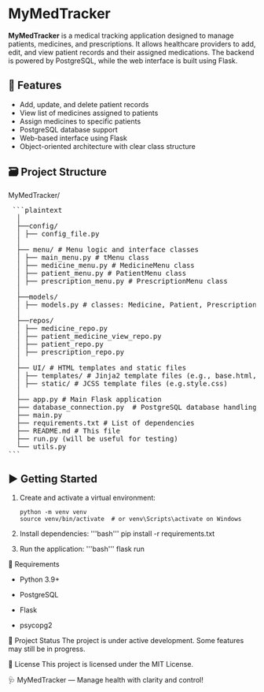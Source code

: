 # MyMedTracker

**MyMedTracker** is a medical tracking application designed to manage patients, medicines, and prescriptions. It allows healthcare providers to add, edit, and view patient records and their assigned medications. The backend is powered by PostgreSQL, while the web interface is built using Flask.

## 🔧 Features

- Add, update, and delete patient records
- View list of medicines assigned to patients
- Assign medicines to specific patients
- PostgreSQL database support
- Web-based interface using Flask
- Object-oriented architecture with clear class structure

## 🗃️ Project Structure
MyMedTracker/
<pre> ```plaintext
  │
  ├──config/
  │ ├── config_file.py
  │
  ├── menu/ # Menu logic and interface classes
  │ ├── main_menu.py # tMenu class
  │ ├── medicine_menu.py # MedicineMenu class
  │ ├── patient_menu.py # PatientMenu class
  │ ├── prescription_menu.py # PrescriptionMenu class
  │
  ├──models/
  │ ├── models.py # classes: Medicine, Patient, Prescription
  │
  ├──repos/
  │ ├── medicine_repo.py
  │ ├── patient_medicine_view_repo.py
  │ ├── patient_repo.py
  │ ├── prescription_repo.py
  │
  ├── UI/ # HTML templates and static files
  │ ├── templates/ # Jinja2 template files (e.g., base.html, menu.html)
  │ ├── static/ # JCSS template files (e.g.style.css)
  │
  ├── app.py # Main Flask application
  ├── database_connection.py  # PostgreSQL database handling
  ├── main.py
  ├── requirements.txt # List of dependencies
  ├── README.md # This file
  ├── run.py (will be useful for testing)
  └── utils.py
``` </pre>
## ▶️ Getting Started

1. Create and activate a virtual environment:
   ```bash'''
   python -m venv venv
   source venv/bin/activate  # or venv\Scripts\activate on Windows

2. Install dependencies:
    '''bash'''
    pip install -r requirements.txt

1. Run the application:
    '''bash'''
    flask run

🧠 Requirements
   - Python 3.9+

   - PostgreSQL

   - Flask

   - psycopg2

📌 Project Status
The project is under active development. Some features may still be in progress.

📄 License
This project is licensed under the MIT License.

🩺 MyMedTracker — Manage health with clarity and control!